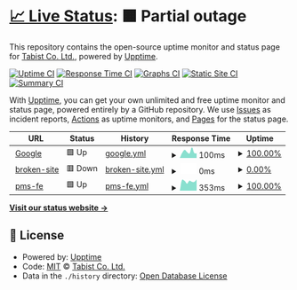 # [📈 Live Status](https://tabist.github.io/tabist-status): <!--live status--> **🟧 Partial outage**

This repository contains the open-source uptime monitor and status page for [Tabist Co. Ltd.](https://www.tabist.co.jp), powered by [Upptime](https://github.com/upptime/upptime).

[![Uptime CI](https://github.com/tabist/tabist-status/workflows/Uptime%20CI/badge.svg)](https://github.com/tabist/tabist-status/actions?query=workflow%3A%22Uptime+CI%22)
[![Response Time CI](https://github.com/tabist/tabist-status/workflows/Response%20Time%20CI/badge.svg)](https://github.com/tabist/tabist-status/actions?query=workflow%3A%22Response+Time+CI%22)
[![Graphs CI](https://github.com/tabist/tabist-status/workflows/Graphs%20CI/badge.svg)](https://github.com/tabist/tabist-status/actions?query=workflow%3A%22Graphs+CI%22)
[![Static Site CI](https://github.com/tabist/tabist-status/workflows/Static%20Site%20CI/badge.svg)](https://github.com/tabist/tabist-status/actions?query=workflow%3A%22Static+Site+CI%22)
[![Summary CI](https://github.com/tabist/tabist-status/workflows/Summary%20CI/badge.svg)](https://github.com/tabist/tabist-status/actions?query=workflow%3A%22Summary+CI%22)

With [Upptime](https://upptime.js.org), you can get your own unlimited and free uptime monitor and status page, powered entirely by a GitHub repository. We use [Issues](https://github.com/tabist/tabist-status/issues) as incident reports, [Actions](https://github.com/tabist/tabist-status/actions) as uptime monitors, and [Pages](https://tabist.github.io/tabist-status) for the status page.

<!--start: status pages-->
<!-- This summary is generated by Upptime (https://github.com/upptime/upptime) -->
<!-- Do not edit this manually, your changes will be overwritten -->
<!-- prettier-ignore -->
| URL | Status | History | Response Time | Uptime |
| --- | ------ | ------- | ------------- | ------ |
| <img alt="" src="https://icons.duckduckgo.com/ip3/www.google.com.ico" height="13"> [Google](https://www.google.com) | 🟩 Up | [google.yml](https://github.com/tabist/tabist-status/commits/HEAD/history/google.yml) | <details><summary><img alt="Response time graph" src="./graphs/google/response-time-week.png" height="20"> 100ms</summary><br><a href="https://test.status.dev.tabist.co.jp/history/google"><img alt="Response time 125" src="https://img.shields.io/endpoint?url=https%3A%2F%2Fraw.githubusercontent.com%2Ftabist%2Ftabist-status%2FHEAD%2Fapi%2Fgoogle%2Fresponse-time.json"></a><br><a href="https://test.status.dev.tabist.co.jp/history/google"><img alt="24-hour response time 95" src="https://img.shields.io/endpoint?url=https%3A%2F%2Fraw.githubusercontent.com%2Ftabist%2Ftabist-status%2FHEAD%2Fapi%2Fgoogle%2Fresponse-time-day.json"></a><br><a href="https://test.status.dev.tabist.co.jp/history/google"><img alt="7-day response time 100" src="https://img.shields.io/endpoint?url=https%3A%2F%2Fraw.githubusercontent.com%2Ftabist%2Ftabist-status%2FHEAD%2Fapi%2Fgoogle%2Fresponse-time-week.json"></a><br><a href="https://test.status.dev.tabist.co.jp/history/google"><img alt="30-day response time 97" src="https://img.shields.io/endpoint?url=https%3A%2F%2Fraw.githubusercontent.com%2Ftabist%2Ftabist-status%2FHEAD%2Fapi%2Fgoogle%2Fresponse-time-month.json"></a><br><a href="https://test.status.dev.tabist.co.jp/history/google"><img alt="1-year response time 125" src="https://img.shields.io/endpoint?url=https%3A%2F%2Fraw.githubusercontent.com%2Ftabist%2Ftabist-status%2FHEAD%2Fapi%2Fgoogle%2Fresponse-time-year.json"></a></details> | <details><summary><a href="https://test.status.dev.tabist.co.jp/history/google">100.00%</a></summary><a href="https://test.status.dev.tabist.co.jp/history/google"><img alt="All-time uptime 99.99%" src="https://img.shields.io/endpoint?url=https%3A%2F%2Fraw.githubusercontent.com%2Ftabist%2Ftabist-status%2FHEAD%2Fapi%2Fgoogle%2Fuptime.json"></a><br><a href="https://test.status.dev.tabist.co.jp/history/google"><img alt="24-hour uptime 100.00%" src="https://img.shields.io/endpoint?url=https%3A%2F%2Fraw.githubusercontent.com%2Ftabist%2Ftabist-status%2FHEAD%2Fapi%2Fgoogle%2Fuptime-day.json"></a><br><a href="https://test.status.dev.tabist.co.jp/history/google"><img alt="7-day uptime 100.00%" src="https://img.shields.io/endpoint?url=https%3A%2F%2Fraw.githubusercontent.com%2Ftabist%2Ftabist-status%2FHEAD%2Fapi%2Fgoogle%2Fuptime-week.json"></a><br><a href="https://test.status.dev.tabist.co.jp/history/google"><img alt="30-day uptime 100.00%" src="https://img.shields.io/endpoint?url=https%3A%2F%2Fraw.githubusercontent.com%2Ftabist%2Ftabist-status%2FHEAD%2Fapi%2Fgoogle%2Fuptime-month.json"></a><br><a href="https://test.status.dev.tabist.co.jp/history/google"><img alt="1-year uptime 99.99%" src="https://img.shields.io/endpoint?url=https%3A%2F%2Fraw.githubusercontent.com%2Ftabist%2Ftabist-status%2FHEAD%2Fapi%2Fgoogle%2Fuptime-year.json"></a></details>
| <img alt="" src="https://icons.duckduckgo.com/ip3/broken-site.ico" height="13"> [broken-site](https://broken-site) | 🟥 Down | [broken-site.yml](https://github.com/tabist/tabist-status/commits/HEAD/history/broken-site.yml) | <details><summary><img alt="Response time graph" src="./graphs/broken-site/response-time-week.png" height="20"> 0ms</summary><br><a href="https://test.status.dev.tabist.co.jp/history/broken-site"><img alt="Response time 0" src="https://img.shields.io/endpoint?url=https%3A%2F%2Fraw.githubusercontent.com%2Ftabist%2Ftabist-status%2FHEAD%2Fapi%2Fbroken-site%2Fresponse-time.json"></a><br><a href="https://test.status.dev.tabist.co.jp/history/broken-site"><img alt="24-hour response time 0" src="https://img.shields.io/endpoint?url=https%3A%2F%2Fraw.githubusercontent.com%2Ftabist%2Ftabist-status%2FHEAD%2Fapi%2Fbroken-site%2Fresponse-time-day.json"></a><br><a href="https://test.status.dev.tabist.co.jp/history/broken-site"><img alt="7-day response time 0" src="https://img.shields.io/endpoint?url=https%3A%2F%2Fraw.githubusercontent.com%2Ftabist%2Ftabist-status%2FHEAD%2Fapi%2Fbroken-site%2Fresponse-time-week.json"></a><br><a href="https://test.status.dev.tabist.co.jp/history/broken-site"><img alt="30-day response time 0" src="https://img.shields.io/endpoint?url=https%3A%2F%2Fraw.githubusercontent.com%2Ftabist%2Ftabist-status%2FHEAD%2Fapi%2Fbroken-site%2Fresponse-time-month.json"></a><br><a href="https://test.status.dev.tabist.co.jp/history/broken-site"><img alt="1-year response time 0" src="https://img.shields.io/endpoint?url=https%3A%2F%2Fraw.githubusercontent.com%2Ftabist%2Ftabist-status%2FHEAD%2Fapi%2Fbroken-site%2Fresponse-time-year.json"></a></details> | <details><summary><a href="https://test.status.dev.tabist.co.jp/history/broken-site">0.00%</a></summary><a href="https://test.status.dev.tabist.co.jp/history/broken-site"><img alt="All-time uptime 0.00%" src="https://img.shields.io/endpoint?url=https%3A%2F%2Fraw.githubusercontent.com%2Ftabist%2Ftabist-status%2FHEAD%2Fapi%2Fbroken-site%2Fuptime.json"></a><br><a href="https://test.status.dev.tabist.co.jp/history/broken-site"><img alt="24-hour uptime 0.00%" src="https://img.shields.io/endpoint?url=https%3A%2F%2Fraw.githubusercontent.com%2Ftabist%2Ftabist-status%2FHEAD%2Fapi%2Fbroken-site%2Fuptime-day.json"></a><br><a href="https://test.status.dev.tabist.co.jp/history/broken-site"><img alt="7-day uptime 0.00%" src="https://img.shields.io/endpoint?url=https%3A%2F%2Fraw.githubusercontent.com%2Ftabist%2Ftabist-status%2FHEAD%2Fapi%2Fbroken-site%2Fuptime-week.json"></a><br><a href="https://test.status.dev.tabist.co.jp/history/broken-site"><img alt="30-day uptime 1.38%" src="https://img.shields.io/endpoint?url=https%3A%2F%2Fraw.githubusercontent.com%2Ftabist%2Ftabist-status%2FHEAD%2Fapi%2Fbroken-site%2Fuptime-month.json"></a><br><a href="https://test.status.dev.tabist.co.jp/history/broken-site"><img alt="1-year uptime 0.00%" src="https://img.shields.io/endpoint?url=https%3A%2F%2Fraw.githubusercontent.com%2Ftabist%2Ftabist-status%2FHEAD%2Fapi%2Fbroken-site%2Fuptime-year.json"></a></details>
| <img alt="" src="https://icons.duckduckgo.com/ip3/pms.tabist.co.jp.ico" height="13"> [pms-fe](https://pms.tabist.co.jp) | 🟩 Up | [pms-fe.yml](https://github.com/tabist/tabist-status/commits/HEAD/history/pms-fe.yml) | <details><summary><img alt="Response time graph" src="./graphs/pms-fe/response-time-week.png" height="20"> 353ms</summary><br><a href="https://test.status.dev.tabist.co.jp/history/pms-fe"><img alt="Response time 486" src="https://img.shields.io/endpoint?url=https%3A%2F%2Fraw.githubusercontent.com%2Ftabist%2Ftabist-status%2FHEAD%2Fapi%2Fpms-fe%2Fresponse-time.json"></a><br><a href="https://test.status.dev.tabist.co.jp/history/pms-fe"><img alt="24-hour response time 256" src="https://img.shields.io/endpoint?url=https%3A%2F%2Fraw.githubusercontent.com%2Ftabist%2Ftabist-status%2FHEAD%2Fapi%2Fpms-fe%2Fresponse-time-day.json"></a><br><a href="https://test.status.dev.tabist.co.jp/history/pms-fe"><img alt="7-day response time 353" src="https://img.shields.io/endpoint?url=https%3A%2F%2Fraw.githubusercontent.com%2Ftabist%2Ftabist-status%2FHEAD%2Fapi%2Fpms-fe%2Fresponse-time-week.json"></a><br><a href="https://test.status.dev.tabist.co.jp/history/pms-fe"><img alt="30-day response time 430" src="https://img.shields.io/endpoint?url=https%3A%2F%2Fraw.githubusercontent.com%2Ftabist%2Ftabist-status%2FHEAD%2Fapi%2Fpms-fe%2Fresponse-time-month.json"></a><br><a href="https://test.status.dev.tabist.co.jp/history/pms-fe"><img alt="1-year response time 486" src="https://img.shields.io/endpoint?url=https%3A%2F%2Fraw.githubusercontent.com%2Ftabist%2Ftabist-status%2FHEAD%2Fapi%2Fpms-fe%2Fresponse-time-year.json"></a></details> | <details><summary><a href="https://test.status.dev.tabist.co.jp/history/pms-fe">100.00%</a></summary><a href="https://test.status.dev.tabist.co.jp/history/pms-fe"><img alt="All-time uptime 100.00%" src="https://img.shields.io/endpoint?url=https%3A%2F%2Fraw.githubusercontent.com%2Ftabist%2Ftabist-status%2FHEAD%2Fapi%2Fpms-fe%2Fuptime.json"></a><br><a href="https://test.status.dev.tabist.co.jp/history/pms-fe"><img alt="24-hour uptime 100.00%" src="https://img.shields.io/endpoint?url=https%3A%2F%2Fraw.githubusercontent.com%2Ftabist%2Ftabist-status%2FHEAD%2Fapi%2Fpms-fe%2Fuptime-day.json"></a><br><a href="https://test.status.dev.tabist.co.jp/history/pms-fe"><img alt="7-day uptime 100.00%" src="https://img.shields.io/endpoint?url=https%3A%2F%2Fraw.githubusercontent.com%2Ftabist%2Ftabist-status%2FHEAD%2Fapi%2Fpms-fe%2Fuptime-week.json"></a><br><a href="https://test.status.dev.tabist.co.jp/history/pms-fe"><img alt="30-day uptime 100.00%" src="https://img.shields.io/endpoint?url=https%3A%2F%2Fraw.githubusercontent.com%2Ftabist%2Ftabist-status%2FHEAD%2Fapi%2Fpms-fe%2Fuptime-month.json"></a><br><a href="https://test.status.dev.tabist.co.jp/history/pms-fe"><img alt="1-year uptime 100.00%" src="https://img.shields.io/endpoint?url=https%3A%2F%2Fraw.githubusercontent.com%2Ftabist%2Ftabist-status%2FHEAD%2Fapi%2Fpms-fe%2Fuptime-year.json"></a></details>

<!--end: status pages-->

[**Visit our status website →**](https://tabist.github.io/tabist-status)

## 📄 License

- Powered by: [Upptime](https://github.com/upptime/upptime)
- Code: [MIT](./LICENSE) © [Tabist Co. Ltd.](https://www.tabist.co.jp)
- Data in the `./history` directory: [Open Database License](https://opendatacommons.org/licenses/odbl/1-0/)
